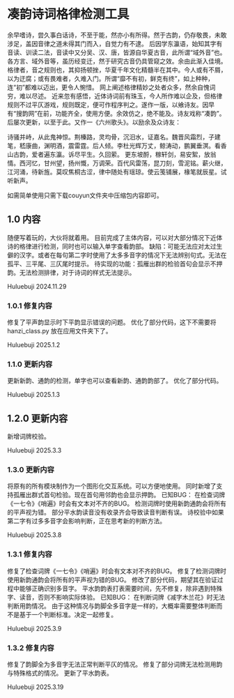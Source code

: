 # 凑韵诗词格律检测工具

余早嗜诗，尝久事白话诗，不至于能，然亦小有所得。然于古韵，仍存敬畏，未敢涉足，盖因音律之道未得其门而入，自觉力有不逮。
后因学东瀛语，始知其字有音读、训读二法，音读中又分吴、汉、唐，皆源自华夏古音，此所谓“域外音”也。各方言、域外音等，虽历经变迁，然于研究古音仍具管窥之效。余由此渐入佳境。
格律者，音之规则也，其抑扬顿挫，华夏千年文化精髓半在其中。今人或有不屑，以为迂腐；或有畏难者，久难入门。所谓“靡不有初，鲜克有终”，如上种种，连“初”都难以迈出，更令人惋惜。 网上阐述格律精妙之处者众多，然余自愧词穷，难以尽述。
近来忽有感悟，近体诗词前有珠玉，今人所作难以企及，但格律规则不过平仄游戏，规则既定，便可作程序判之。遂作一版，以飨诗友。因早有“搜韵网”在前，功能齐全，使用方便。余效仿之，绝不能及。诗友戏称“凑韵”。后屡次更新，以至于此。又作一《六州歌头》。以励余及众诗友：

诗骚并峙，从此鬼神惊。荆榛路，灵均骨，沉汨水，证嘉名。魏晋风霜烈，子建笔，嵇康曲，渊明酒，震雷霆。后人倾。李杜光辉万丈，鲸涛动，鹏翼垂溟。看香山古韵，爱者遍东瀛。诉尽平生。久回萦。
更东坡酹，稼轩剑，易安絮，放翁情。西河忆，甘州望，扬州慨，万调荣。百代风雷荡，昆刀刻，雪泥铭。薪火继，江河涌，待新旌。莫叹焦桐古涩，律中随处有瑶琼。使云笺铺展，椽笔就辰星。试听新声。

如需简单使用只需下载couyun文件夹中压缩包内容即可。
## 1.0 内容
随便写着玩的，大伙将就着用。
目前完成了主体内容，可以对大部分情况下近体诗的格律进行检测，同时也可以输入单字查看韵部。
缺陷：可能无法应对太过生僻的汉字。或者在每句第二字时使用了太多多音字的情况下无法辨别句式。无法在孤平、三平尾、三仄尾时提示。
待实现的功能：孤雁出群的检验首句会显示不押韵。无法检测排律，对于诗词的样式无法提示。

Huluebuji 2024.11.29

### 1.0.1 修复内容
修复了平声韵显示时下平韵显示错误的问题。
优化了部分代码，这下不需要将 hanzi_class.py 放在应用文件夹下了。

Huluebuji 2025.1.2

### 1.1.0 更新内容
更新新韵、通韵的检测，单字也可以查看新韵、通韵韵部了。
优化了部分代码。

Huluebuji 2025.1.3

## 1.2.0 更新内容
新增词牌校验。

Huluebuji 2025.3.3

### 1.3.0 更新内容
将原有的所有模块制作为一个图形化交互系统。可以方便地使用。
同时新增了支持孤雁出群式首句检验。现在首句用邻韵也会显示押韵。
已知BUG：
在检查词牌《一七令》《哨遍》时会有文本对不齐的BUG。
检测词牌时使用新韵通韵会将所有的平声视为错。
部分平水韵读音没有收录齐会导致读音判断有误。
诗校验中如果第二字有过多多音字会影响判断，正在思考新的判断方法。

Huluebuji 2025.3.8

### 1.3.1 修复内容
修复了检查词牌《一七令》《哨遍》时会有文本对不齐的BUG。
修复了检测词牌时使用新韵通韵会将所有的平声视为错的BUG。
修改了部分代码，期望其在验证过程中能够正确识别多音字。
平水韵韵表打表需要时间，先不修复，除非遇到特殊字、读音，否则不影响实际体验。
已知BUG：
在判断词牌《减字木兰花》时无法判断用韵情况。
由于这种情况与韵脚全多音字是一样的，大概率需要整体判断而不是基于一个判断标准。决定一起修复。

Huluebuji 2025.3.9

### 1.3.2 修复内容
修复了韵脚全为多音字无法正常判断平仄的情况。
修复了部分词牌无法检测用韵与特殊格式的情况。
更新了平水韵表。

Huluebuji 2025.3.19

